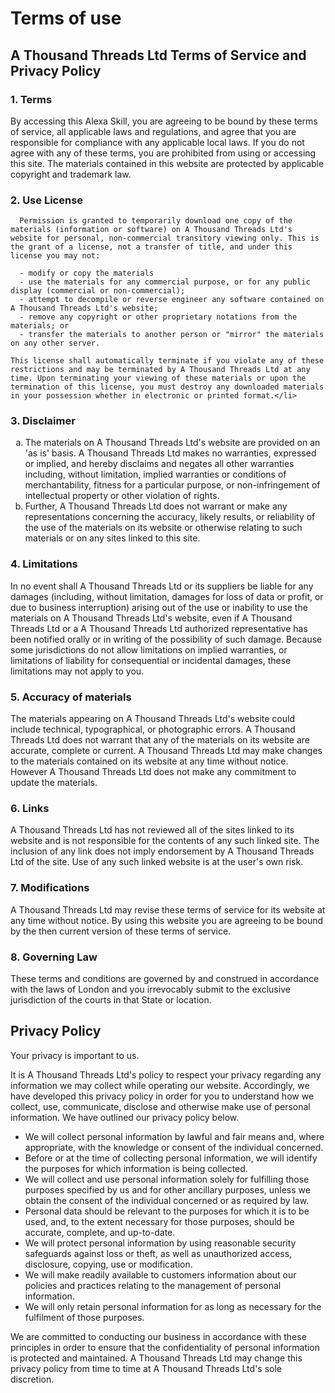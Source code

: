 <h1>Terms of use</h1>

<h2>A Thousand Threads Ltd Terms of Service and Privacy Policy</h2>

<h3>1. Terms</h3>

  <p>By accessing this Alexa Skill, you are agreeing to be bound by these terms of service, all applicable laws and regulations, and agree that you are responsible for compliance with any applicable local laws. If you do not agree with any of these terms, you are prohibited from using or accessing this site. The materials contained in this website are protected by applicable copyright and trademark law.</p>

<h3>2. Use License</h3>


      Permission is granted to temporarily download one copy of the materials (information or software) on A Thousand Threads Ltd's website for personal, non-commercial transitory viewing only. This is the grant of a license, not a transfer of title, and under this license you may not:

      - modify or copy the materials
      - use the materials for any commercial purpose, or for any public display (commercial or non-commercial);
      - attempt to decompile or reverse engineer any software contained on A Thousand Threads Ltd's website;
      - remove any copyright or other proprietary notations from the materials; or
      - transfer the materials to another person or "mirror" the materials on any other server.
      
    This license shall automatically terminate if you violate any of these restrictions and may be terminated by A Thousand Threads Ltd at any time. Upon terminating your viewing of these materials or upon the termination of this license, you must destroy any downloaded materials in your possession whether in electronic or printed format.</li>
 

<h3>3. Disclaimer</h3>

  <ol type="a">
    <li>The materials on A Thousand Threads Ltd's website are provided on an 'as is' basis. A Thousand Threads Ltd makes no warranties, expressed or implied, and hereby disclaims and negates all other warranties including, without limitation, implied warranties or conditions of merchantability, fitness for a particular purpose, or non-infringement of intellectual property or other violation of rights.</li>
    <li>Further, A Thousand Threads Ltd does not warrant or make any representations concerning the accuracy, likely results, or reliability of the use of the materials on its website or otherwise relating to such materials or on any sites linked to this site.</li>
  </ol>

<h3>4. Limitations</h3>

  <p>In no event shall A Thousand Threads Ltd or its suppliers be liable for any damages (including, without limitation, damages for loss of data or profit, or due to business interruption) arising out of the use or inability to use the materials on A Thousand Threads Ltd's website, even if A Thousand Threads Ltd or a A Thousand Threads Ltd authorized representative has been notified orally or in writing of the possibility of such damage. Because some jurisdictions do not allow limitations on implied warranties, or limitations of liability for consequential or incidental damages, these limitations may not apply to you.</p>

<h3>5. Accuracy of materials</h3>

  <p>The materials appearing on A Thousand Threads Ltd's website could include technical, typographical, or photographic errors. A Thousand Threads Ltd does not warrant that any of the materials on its website are accurate, complete or current. A Thousand Threads Ltd may make changes to the materials contained on its website at any time without notice. However A Thousand Threads Ltd does not make any commitment to update the materials.</p>

<h3>6. Links</h3>

  <p>A Thousand Threads Ltd has not reviewed all of the sites linked to its website and is not responsible for the contents of any such linked site. The inclusion of any link does not imply endorsement by A Thousand Threads Ltd of the site. Use of any such linked website is at the user's own risk.</p>

<h3>7. Modifications</h3>

  <p>A Thousand Threads Ltd may revise these terms of service for its website at any time without notice. By using this website you are agreeing to be bound by the then current version of these terms of service.</p>

<h3>8. Governing Law</h3>

  <p>These terms and conditions are governed by and construed in accordance with the laws of London and you irrevocably submit to the exclusive jurisdiction of the courts in that State or location.</p>

<h2>Privacy Policy</h2>

  <p>Your privacy is important to us.</p>

  <p>It is A Thousand Threads Ltd's policy to respect your privacy regarding any information we may collect while operating our website. Accordingly, we have developed this privacy policy in order for you to understand how we collect, use, communicate, disclose and otherwise make use of personal information. We have outlined our privacy policy below.</p>

  <ul>
    <li>We will collect personal information by lawful and fair means and, where appropriate, with the knowledge or consent of the individual concerned.</li>
    <li>Before or at the time of collecting personal information, we will identify the purposes for which information is being collected.</li>
    <li>We will collect and use personal information solely for fulfilling those purposes specified by us and for other ancillary purposes, unless we obtain the consent of the individual concerned or as required by law.</li>
    <li>Personal data should be relevant to the purposes for which it is to be used, and, to the extent necessary for those purposes, should be accurate, complete, and up-to-date.</li>
    <li>We will protect personal information by using reasonable security safeguards against loss or theft, as well as unauthorized access, disclosure, copying, use or modification.</li>
    <li>We will make readily available to customers information about our policies and practices relating to the management of personal information.</li>
    <li>We will only retain personal information for as long as necessary for the fulfilment of those purposes.</li>
  </ul>

  <p>We are committed to conducting our business in accordance with these principles in order to ensure that the confidentiality of personal information is protected and maintained. A Thousand Threads Ltd may change this privacy policy from time to time at A Thousand Threads Ltd's sole discretion.</p>

